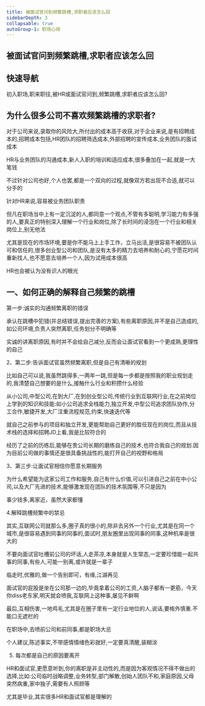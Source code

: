 ```yaml
---
title: 被面试官问到频繁跳槽,求职者应该怎么回
sidebarDepth: 3
collapsable: true
autoGroup-1: 职场心得
---
```


## 被面试官问到频繁跳槽,求职者应该怎么回

## 快速导航

<TOC />

初入职场,职来职往,被HR或面试官问到,频繁跳槽,求职者应该怎么回?

## 为什么很多公司不喜欢频繁跳槽的求职者?

对于公司来说,录取你的风险大,所付出的成本高于收获,对于企业来说,是有招聘成本的,招聘成本包括,HR团队的招聘筛选成本,外部招聘的宣传成本,业务团队的面试成本

HR与业务团队的沟通成本,新人入职的培训和适应成本,很多叠加在一起,就是一大笔钱

不过针对公司也好,个人也罢,都是一个双向的过程,就像双方若出现不合适,就可以分手的

针对HR来说,容易被业务团队职责

但凡在职场当中上有一定沉淀的人,都同意一个观点,不管有多聪明,学习能力有多强的人,要真正的特别深入理解一个行业和岗位,除了长时间的浸泡在一个行业和相关岗位上,别无他法

尤其是现在的市场环境,要是你不能马上上手工作，立马出活,是很容易不被团队认可和信任的,很多创业型公司和团队,是没有太多的精力去培养和耐心的,宁愿花时间重新找人,也不愿意去培养一个人,因为试用成本很高

HR也会被认为没有识人的眼光

## 一、如何正确的解释自己频繁的跳槽

第一步:诚实的沟通频繁离职的错误

承认在跳槽中犯错(并总结错误,提出完善的方案),有些离职原因,并不是自己造成的,如公司环境,负责人突然离职,任务划分不明确等

实诚的讲离职原因,有时并不会给自己减分,反而会让面试官看到一个更成熟,更理性的自己

2、第二步:告诉面试官虽然频繁离职,但是自己有清晰的规划

比如自己可以说,我虽然跳得多,一两年一跳,但是每一步都是按照我的职业规划走的,我清楚自己想要的是什么,接触什么行业和积攒什么经验

从小公司,中型公司,在到大厂,在到创业型公司,传统行业到互联网行业,在之前岗位上学到的知识和技能:如小公司追求全栈能力,独立开发,中型公司追求团队协作,分工合作,敏捷开发,大厂注重流程规范,约束,快速迭代等

就自己之前参与的项目和独立开发,更能帮助自己更好的胜任现在的岗位,而且从技术栈的选择和招聘JD上看,我是比较符合的

经历了之前的历练后,能够在贵公司长期的磨练自己的技术,也符合我自己的规划.因为目前公司做的事情还是很具备挑战性的,能打开自己的视野和格局

3、第三步:让面试官相信你愿意长期服务

为什么希望能为这家公司工作和服务,自己有什么价值,可以引进自己之前在中小公司,以及大厂先进的技术,能够激发现在团队的技术氛围等,不只是因为

事少钱多,离家近，虽然大家都懂

4.解释跳槽频繁中的禁忌

其实,互联网公司就那么多,圈子真的很小的,除非去另外一个行业,尤其是在同一个城市,是很容易遇到同事的同事的,面试时,朋友圈里出现同事的同事,这种机率是很大的

不要向面试官吐槽前公司的坏话,人走茶凉,本身就是人生常态,一定要珍惜能一起共事的同事,有些人,可能一别离,或许就是一辈子

临走时,优雅的,做一个告别即可，有缘,江湖再见

面试官的屁股是坐在公司那一边的,毕竟拿着公司的工资,人脑子都有一更筋，今天你diss老东家,明天就会喷我,互联网上这种事,屡见不鲜啊

最后,互相伤害,一地鸡毛,尤其是在圈子里有一定行业地位的人,说话,要格外慎重.不能口无遮栏的

在职场中,去喷前公司和前同事,都是职场大忌

个人建议,陈述事实,不带感情情绪色彩就好,一定要真清醒,装糊涂

5. 每次都是自己的原因要离开

HR和面试官,更愿意听到,你的离职是非主动性的,而是因为客观情况不得不做出的选择,比如:公司临时战略调整,业务转型,部门解散,创始人团队不和,家庭原因,父母突然病重,家中独子,需要有人照顾等

尤其是毕业,其实很多HR和面试官都是理解的

<footer-FooterLink :isShareLink="false" :isDaShang="true" />